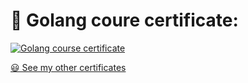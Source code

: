 # 📜 Golang coure certificate:

[![Golang course certificate](https://udemy-certificate.s3.amazonaws.com/image/UC-34d1c049-b248-4d66-9f0b-4a19f066ebc5.jpg?v=1715587836000)](https://www.udemy.com/certificate/UC-34d1c049-b248-4d66-9f0b-4a19f066ebc5/)

[😃 See my other certificates](https://github.com/Majoramari#-certificates)

